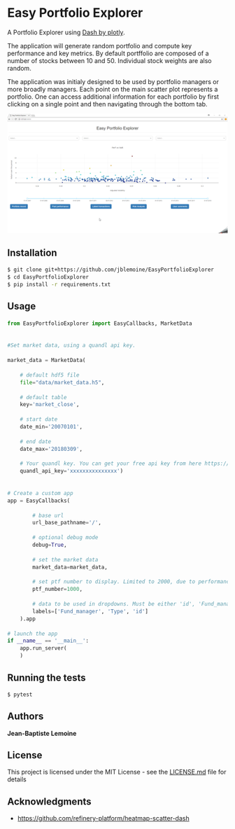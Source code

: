 # Easy Portfolio Explorer

A Portfolio Explorer using [Dash by plotly](https://plot.ly/products/dash/).

The application will generate random portfolio and compute key performance and key metrics.
By default portffolio are composed of a number of stocks between 10 and 50. Individual stock weights are also random. 

The application was initialy designed to be used by portfolio managers or more broadly managers. 
Each point on the main scatter plot represents a portfolio. 
One can access additional information for each portfolio by first clicking on a single point and then navigating through the bottom tab. 


![](EasyPortfolioExplorer/raw/Gif.gif)

## Installation


```sh
$ git clone git+https://github.com/jblemoine/EasyPortfolioExplorer
$ cd EasyPortfolioExplorer
$ pip install -r requirements.txt
```

## Usage

```python
from EasyPortfolioExplorer import EasyCallbacks, MarketData


#Set market data, using a quandl api key.

market_data = MarketData(
    
    # default hdf5 file
    file="data/market_data.h5",
    
    # default table 
    key='market_close',
    
    # start date 
    date_min='20070101',
    
    # end date 
    date_max='20180309',
    
    # Your quandl key. You can get your free api key from here https://www.quandl.com/. 
    quandl_api_key='xxxxxxxxxxxxxxx')


# Create a custom app 
app = EasyCallbacks(
        
        # base url 
        url_base_pathname='/',
        
        # optional debug mode
        debug=True,
        
        # set the market data
        market_data=market_data,
        
        # set ptf number to display. Limited to 2000, due to performance issue.
        ptf_number=1000,
        
        # data to be used in dropdowns. Must be either 'id', 'Fund_manager', 'Client_name', 'Type', 'Creation_date'
        labels=['Fund_manager', 'Type', 'id']
    ).app
   
# launch the app
if __name__ == '__main__':
    app.run_server(
    )
```

## Running the tests

```sh
$ pytest

```
## Authors

 **Jean-Baptiste Lemoine**

## License

This project is licensed under the MIT License - see the [LICENSE.md](raw/LICENSE.md) file for details

## Acknowledgments

* https://github.com/refinery-platform/heatmap-scatter-dash
